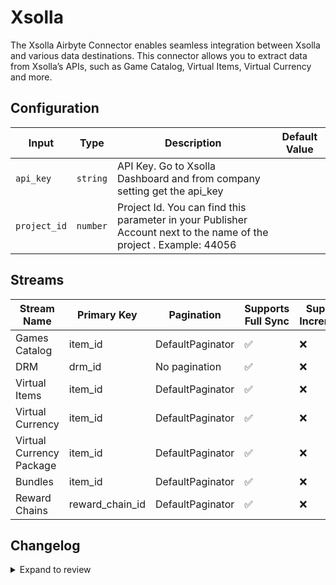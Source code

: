 # Xsolla
The Xsolla Airbyte Connector enables seamless integration between Xsolla and various data destinations. This connector allows you to extract data from Xsolla’s APIs, such as Game Catalog, Virtual Items, Virtual Currency and more.

## Configuration

| Input | Type | Description | Default Value |
|-------|------|-------------|---------------|
| `api_key` | `string` | API Key. Go to Xsolla Dashboard and from company setting get the api_key |  |
| `project_id` | `number` | Project Id. You can find this parameter in your Publisher Account next to the name of the project . Example: 44056 |  |

## Streams
| Stream Name | Primary Key | Pagination | Supports Full Sync | Supports Incremental |
|-------------|-------------|------------|---------------------|----------------------|
| Games Catalog | item_id | DefaultPaginator | ✅ |  ❌  |
| DRM | drm_id | No pagination | ✅ |  ❌  |
| Virtual Items | item_id | DefaultPaginator | ✅ |  ❌  |
| Virtual Currency | item_id | DefaultPaginator | ✅ |  ❌  |
| Virtual Currency Package | item_id | DefaultPaginator | ✅ |  ❌  |
| Bundles | item_id | DefaultPaginator | ✅ |  ❌  |
| Reward Chains | reward_chain_id | DefaultPaginator | ✅ |  ❌  |

## Changelog

<details>
  <summary>Expand to review</summary>

| Version          | Date              | Pull Request | Subject        |
|------------------|-------------------|--------------|----------------|
| 0.0.14 | 2025-02-22 | [54489](https://github.com/airbytehq/airbyte/pull/54489) | Update dependencies |
| 0.0.13 | 2025-02-15 | [54066](https://github.com/airbytehq/airbyte/pull/54066) | Update dependencies |
| 0.0.12 | 2025-02-08 | [53529](https://github.com/airbytehq/airbyte/pull/53529) | Update dependencies |
| 0.0.11 | 2025-02-01 | [53071](https://github.com/airbytehq/airbyte/pull/53071) | Update dependencies |
| 0.0.10 | 2025-01-25 | [52457](https://github.com/airbytehq/airbyte/pull/52457) | Update dependencies |
| 0.0.9 | 2025-01-18 | [51970](https://github.com/airbytehq/airbyte/pull/51970) | Update dependencies |
| 0.0.8 | 2025-01-11 | [51392](https://github.com/airbytehq/airbyte/pull/51392) | Update dependencies |
| 0.0.7 | 2024-12-28 | [50813](https://github.com/airbytehq/airbyte/pull/50813) | Update dependencies |
| 0.0.6 | 2024-12-21 | [50350](https://github.com/airbytehq/airbyte/pull/50350) | Update dependencies |
| 0.0.5 | 2024-12-14 | [49762](https://github.com/airbytehq/airbyte/pull/49762) | Update dependencies |
| 0.0.4 | 2024-12-12 | [49392](https://github.com/airbytehq/airbyte/pull/49392) | Update dependencies |
| 0.0.3 | 2024-11-04 | [48219](https://github.com/airbytehq/airbyte/pull/48219) | Update dependencies |
| 0.0.2 | 2024-10-28 | [47595](https://github.com/airbytehq/airbyte/pull/47595) | Update dependencies |
| 0.0.1 | 2024-10-01 | | Initial release by [@avirajsingh7](https://github.com/avirajsingh7) via Connector Builder |

</details>
